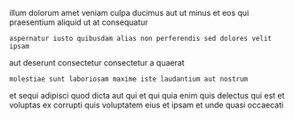 <!--
title: Decentralized object-oriented protocol
author: Meaghan
date: 2015-02-03-0851
link: 2015-02-03-0851-decentralized-object-oriented-protocol
tags: [IX,beards,JVM,service]
-->

illum dolorum amet
veniam culpa ducimus aut ut minus
et eos qui
praesentium aliquid ut at consequatur  
 	aspernatur iusto quibusdam alias non perferendis sed dolores velit ipsam
aut deserunt consectetur
consectetur a quaerat
 	molestiae sunt laboriosam maxime iste laudantium aut nostrum
 et sequi  adipisci quod  dicta
aut qui et qui quia enim quis
 delectus qui est et voluptas
ex corrupti quis voluptatem eius et  ipsam
et unde quasi occaecati